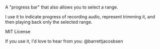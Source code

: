 A "progress bar" that also allows you to select a range.

I use it to indicate progress of recording audio, represent trimming it, and then playing back only the selected range.

MIT License

If you use it, I'd love to hear from you: @barrettjacosbsen